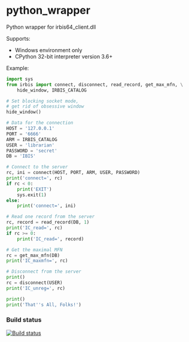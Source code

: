 # python_wrapper

Python wrapper for irbis64_client.dll

Supports:

* Windows environment only
* CPython 32-bit interpreter version 3.6+

Example:

```python
import sys
from irbis import connect, disconnect, read_record, get_max_mfn, \
    hide_window, IRBIS_CATALOG

# Set blocking socket mode,
# get rid of obsessive window
hide_window()

# Data for the connection
HOST = '127.0.0.1'
PORT = '6666'
ARM = IRBIS_CATALOG
USER = 'librarian'
PASSWORD = 'secret'
DB = 'IBIS'

# Connect to the server
rc, ini = connect(HOST, PORT, ARM, USER, PASSWORD)
print('connect=', rc)
if rc < 0:
    print('EXIT')
    sys.exit(1)
else:
    print('connect=', ini)

# Read one record from the server
rc, record = read_record(DB, 1)
print('IC_read=', rc)
if rc >= 0:
    print('IC_read=', record)

# Get the maximal MFN
rc = get_max_mfn(DB)
print('IC_maxmfn=', rc)

# Disconnect from the server
print()
rc = disconnect(USER)
print('IC_unreg=', rc)

print()
print('That''s All, Folks!')
```

### Build status

[![Build status](https://img.shields.io/appveyor/ci/AlexeyMironov/python-wrapper.svg)](https://ci.appveyor.com/project/AlexeyMironov/python-wrapper/)
